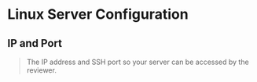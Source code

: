 # Linux Server Configuration

## IP and Port
 > The IP address and SSH port so your server can be accessed by the reviewer.
